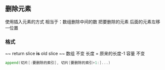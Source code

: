 ##  删除元素
使用插入元素的方式
相当于：数组删除中间的数
把要删除的元素 后面的元素左移一位置

###   格式
~~ return slice **is** old slice ~~
数组 不变
长度 =  原来的长度-1
容量 不变
```go
append(切片[:要删除的索引], 切片[要删除的索引+1:]...) 
```
